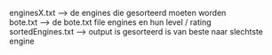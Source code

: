 enginesX.txt --> de engines die gesorteerd moeten worden  
bote.txt --> de bote.txt file engines en hun level / rating  
sortedEngines.txt --> output is gesorteerd is van beste naar slechtste engine  
